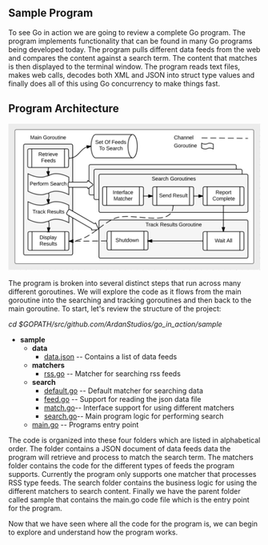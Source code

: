 ## Sample Program

To see Go in action we are going to review a complete Go program. The program implements functionality that can be found in many Go programs being developed today. The program pulls different data feeds from the web and compares the content against a search term. The content that matches is then
displayed to the terminal window. The program reads text files, makes web calls, decodes both XML and JSON into struct type values and finally does all of this using Go concurrency to make things fast.

## Program Architecture

![The flow of the programs architecture.](architecture.png)

The program is broken into several distinct steps that run across many different goroutines. We will explore the code as it flows from the main goroutine into the searching and tracking goroutines and then back to the main goroutine. To start, let's review the structure of the project:

*cd $GOPATH/src/github.com/ArdanStudios/go_in_action/sample*

* **sample**
	* **data**
		* [data.json](../sample/data/data.json) -- Contains a list of data feeds
	* **matchers**
		* [rss.go](../sample/matchers/rss.go) -- Matcher for searching rss feeds
	* **search**
		* [default.go](../sample/search/default.go) -- Default matcher for searching data
		* [feed.go](../sample/search/feed.go) -- Support for reading the json data file
		* [match.go](../sample/search/match.go)-- Interface support for using different matchers
		* [search.go](../sample/search/search.go)-- Main program logic for performing search
	* [main.go](../sample/main.go) -- Programs entry point

The code is organized into these four folders which are listed in alphabetical order. The folder contains a JSON document of data feeds data the program will retrieve and process to match the search term. The matchers folder contains the code for the different types of feeds the program supports. Currently the program only supports one matcher that processes RSS type feeds. The search folder contains the business logic for using the different matchers to search content. Finally we have the parent folder called sample that contains the main.go code file which is the entry point for the program.

Now that we have seen where all the code for the program is, we can begin to explore and understand how the program works.